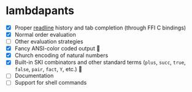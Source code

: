 # lambdapants

- [x] Proper [readline](http://tiswww.cwru.edu/php/chet/readline/rltop.html) history and tab completion (through FFI C bindings)
- [x] Normal order evaluation
- [ ] Other evaluation strategies
- [x] Fancy ANSI-color coded output :rainbow:
- [x] Church encoding of natural numbers
- [x] Built-in SKI combinators and other standard terms (`plus`, `succ`, `true`, `false`, `pair`, `fact`, `Y`, etc.) :ski:
- [ ] Documentation
- [ ] Support for shell commands
